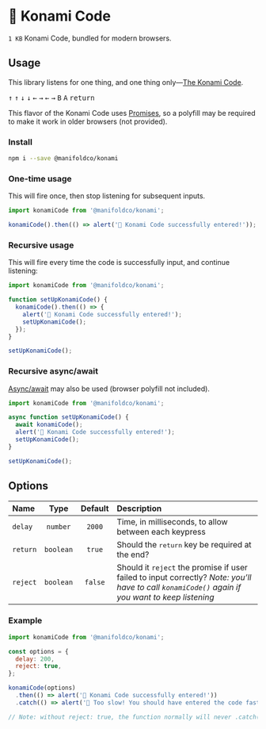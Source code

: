 # 👾 Konami Code

`1 KB` Konami Code, bundled for modern browsers.

## Usage

This library listens for one thing, and one thing only—[The Konami Code][konami-code].

<kbd>↑</kbd> <kbd>↑</kbd> <kbd>↓</kbd> <kbd>↓</kbd> <kbd>←</kbd> <kbd>→</kbd>
<kbd>←</kbd> <kbd>→</kbd> <kbd>B</kbd> <kbd>A</kbd> <kbd>return</kbd>

This flavor of the Konami Code uses [Promises][mdn-promise], so a polyfill
may be required to make it work in older browsers (not provided).

### Install

```bash
npm i --save @manifoldco/konami
```

### One-time usage

This will fire once, then stop listening for subsequent inputs.

```js
import konamiCode from '@manifoldco/konami';

konamiCode().then(() => alert('👾 Konami Code successfully entered!'));
```

### Recursive usage

This will fire every time the code is successfully input, and continue
listening:

```js
import konamiCode from '@manifoldco/konami';

function setUpKonamiCode() {
  konamiCode().then(() => {
    alert('👾 Konami Code successfully entered!');
    setUpKonamiCode();
  });
}

setUpKonamiCode();
```

### Recursive async/await

[Async/await][mdn-async] may also be used (browser polyfill not included).

```js
import konamiCode from '@manifoldco/konami';

async function setUpKonamiCode() {
  await konamiCode();
  alert('👾 Konami Code successfully entered!');
  setUpKonamiCode();
}

setUpKonamiCode();
```

## Options

| Name     |   Type    | Default | Description                                                                                                                                      |
| :------- | :-------: | :-----: | :----------------------------------------------------------------------------------------------------------------------------------------------- |
| `delay`  | `number`  | `2000`  | Time, in milliseconds, to allow between each keypress                                                                                            |
| `return` | `boolean` | `true`  | Should the <kbd>return</kbd> key be required at the end?                                                                                         |
| `reject` | `boolean` | `false` | Should it `reject` the promise if user failed to input correctly? _Note: you’ll have to call `konamiCode()` again if you want to keep listening_ |

### Example

```js
import konamiCode from '@manifoldco/konami';

const options = {
  delay: 200,
  reject: true,
};

konamiCode(options)
  .then(() => alert('👾 Konami Code successfully entered!'))
  .catch(() => alert('👹 Too slow! You should have entered the code faster!'));

// Note: without reject: true, the function normally will never .catch()
```

[konami-code]: https://en.wikipedia.org/wiki/Konami_Code
[mdn-async]: https://developer.mozilla.org/en-US/docs/Web/JavaScript/Reference/Statements/async_function
[mdn-promise]: https://developer.mozilla.org/en-US/docs/Web/JavaScript/Reference/Global_Objects/Promise/then
